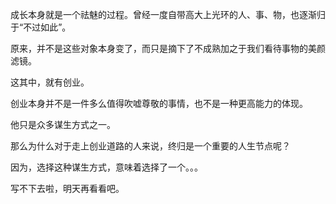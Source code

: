 

成长本身就是一个祛魅的过程。曾经一度自带高大上光环的人、事、物，也逐渐归于“不过如此”。

原来，并不是这些对象本身变了，而只是摘下了不成熟加之于我们看待事物的美颜滤镜。

这其中，就有创业。

创业本身并不是一件多么值得吹嘘尊敬的事情，也不是一种更高能力的体现。

他只是众多谋生方式之一。

那么为什么对于走上创业道路的人来说，终归是一个重要的人生节点呢？

因为，选择这种谋生方式，意味着选择了一个。。。

写不下去啦，明天再看看吧。